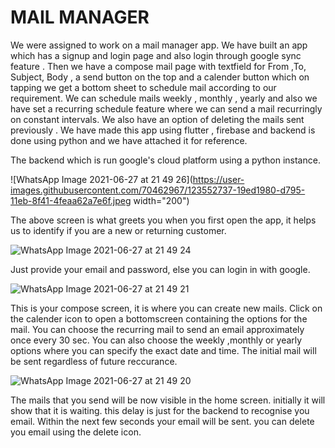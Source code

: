 # MAIL MANAGER

We were assigned to work on a mail manager app. We have built an
app which has a signup and login page and also login through google
sync feature . Then we have a compose mail page with textfield for
From ,To, Subject, Body , a send button on the top and a calender
button which on tapping we get a bottom sheet to schedule mail
according to our requirement.
We can schedule mails weekly , monthly , yearly and also we have
set a recurring schedule feature where we can send a mail
recurringly on constant intervals. We also have an option of
deleting the mails sent previously .
We have made this app using flutter , firebase and backend is
done using python and we have attached it for reference.

The backend which is run google's cloud platform using a python instance.

![WhatsApp Image 2021-06-27 at 21 49 26](https://user-images.githubusercontent.com/70462967/123552737-19ed1980-d795-11eb-8f41-4feaa62a7e6f.jpeg width="200")

The above screen is what greets you when you first open the app, it helps us to identify if you are a new or returning customer.

![WhatsApp Image 2021-06-27 at 21 49 24](https://user-images.githubusercontent.com/70462967/123552744-22455480-d795-11eb-9da8-e2b5e4e02662.jpeg)

Just provide your email and password, else you can login in with google.

![WhatsApp Image 2021-06-27 at 21 49 21](https://user-images.githubusercontent.com/70462967/123552748-24a7ae80-d795-11eb-8970-60c6e3cf9c4d.jpeg)

This is your compose screen, it is where you can create new mails. Click on the calender icon to open a bottomscreen containing the options for the mail. You can choose the recurring mail to send an email approximately once every 30 sec. You can also choose the weekly ,monthly or yearly options where you can specify the exact date and time. The initial mail will be sent regardless of future reccurance.  

![WhatsApp Image 2021-06-27 at 21 49 20](https://user-images.githubusercontent.com/70462967/123552750-27a29f00-d795-11eb-8ca9-9f41fcd1ddb6.jpeg)

The mails that you send will be now visible in the home screen. initially it will show that it is waiting. this delay is just for the backend to recognise you email. Within the next few seconds your email will be sent. you can delete you email using the delete icon.

